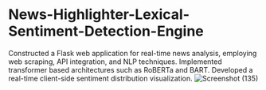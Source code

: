# News-Highlighter-Lexical-Sentiment-Detection-Engine
Constructed a Flask web application for real-time news analysis, employing web scraping, API integration, and NLP techniques. Implemented transformer based architectures such as RoBERTa and BART. Developed a real-time client-side sentiment distribution visualization.
![Screenshot (135)](https://github.com/RitikaVerma55/News-Highlighter-Lexical-Sentiment-Detection-Engine/assets/170502664/46524cad-3fd4-4071-84c4-d65074f304d0)
